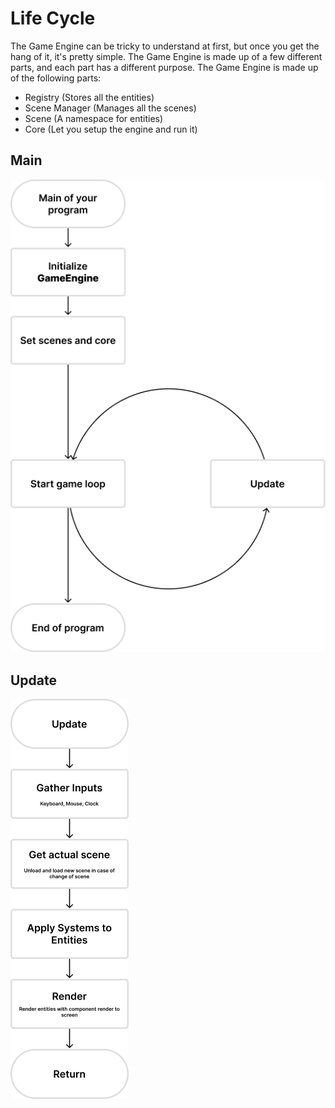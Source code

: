 # Life Cycle

The Game Engine can be tricky to understand at first, but once you get the hang of it, it's pretty simple. The Game Engine is made up of a few different parts, and each part has a different purpose. The Game Engine is made up of the following parts:

- Registry (Stores all the entities)
- Scene Manager (Manages all the scenes)
- Scene (A namespace for entities)
- Core (Let you setup the engine and run it)

## Main

![Main Life Cycle](../assets/Main.png)

## Update

![Update Life Cycle](../assets/Update.png)
